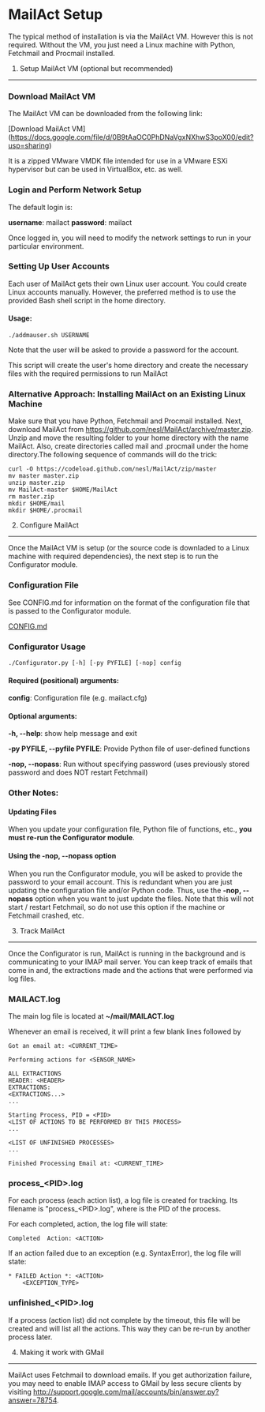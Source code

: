 MailAct Setup
=============

The typical method of installation is via the MailAct VM. However this is not required. 
Without the VM, you just need a Linux machine with Python, Fetchmail and Procmail installed.

1. Setup MailAct VM (optional but recommended)
-----------------

### Download MailAct VM

The MailAct VM can be downloaded from the following link:

[Download MailAct VM] (https://docs.google.com/file/d/0B9tAaOC0PhDNaVgxNXhwS3poX00/edit?usp=sharing)

It is a zipped VMware VMDK file intended for use in a VMware ESXi hypervisor but can be used in VirtualBox, 
etc. as well.


### Login and Perform Network Setup

The default login is:

__username__: mailact
__password__: mailact

Once logged in, you will need to modify the network settings to run in your particular environment.

### Setting Up User Accounts

Each user of MailAct gets their own Linux user account. You could create Linux accounts manually. 
However, the preferred method is to use the provided Bash shell script in the home directory.

#### Usage:

    ./addmauser.sh USERNAME
    
Note that the user will be asked to provide a password for the account. 

This script will create the user's home directory and create the necessary files with the required permissions 
to run MailAct

### Alternative Approach: Installing MailAct on an Existing Linux Machine

Make sure that you have Python, Fetchmail and Procmail installed. Next, download MailAct from https://github.com/nesl/MailAct/archive/master.zip. Unzip and move the resulting folder to your home directory with the name MailAct. Also, create directories called mail and .procmail under the home directory.The following sequence of commands will do the trick: 

    curl -O https://codeload.github.com/nesl/MailAct/zip/master
    mv master master.zip
    unzip master.zip
    mv MailAct-master $HOME/MailAct
    rm master.zip
    mkdir $HOME/mail
    mkdir $HOME/.procmail

2. Configure MailAct
----------------------

Once the MailAct VM is setup (or the source code is downladed to a Linux machine with required dependencies), 
the next step is to run the Configurator module.

### Configuration File

See CONFIG.md for information on the format of the configuration file that is passed to the Configurator module.

[CONFIG.md](CONFIG.md)

### Configurator Usage

    ./Configurator.py [-h] [-py PYFILE] [-nop] config

#### Required (positional) arguments:

__config__: Configuration file (e.g. mailact.cfg)

#### Optional arguments:

__-h, --help__: show help message and exit
  
__-py PYFILE, --pyfile PYFILE__: Provide Python file of user-defined functions
                        
__-nop, --nopass__: Run without specifying password (uses previously stored password and does NOT restart Fetchmail)

### Other Notes:

#### Updating Files

When you update your configuration file, Python file of functions, etc., __you must re-run the Configurator module__.

#### Using the -nop, --nopass option

When you run the Configurator module, you will be asked to provide the password to your email account. 
This is redundant when you are just updating the configuration file and/or Python code. Thus, use the __-nop, --nopass__ 
option when you want to just update the files. Note that this will not start / restart Fetchmail, so do not use this 
option if the machine or Fetchmail crashed, etc.

3. Track MailAct
-------------------

Once the Configurator is run, MailAct is running in the background and is communicating to your IMAP mail server.
You can keep track of emails that come in and, the extractions made and the actions that were performed via log files.

### MAILACT.log

The main log file is located at __~/mail/MAILACT.log__

Whenever an email is received, it will print a few blank lines followed by 

    Got an email at: <CURRENT_TIME>
    
    Performing actions for <SENSOR_NAME>
    
    ALL EXTRACTIONS
    HEADER: <HEADER>
    EXTRACTIONS:
    <EXTRACTIONS...>
    ...
    
    Starting Process, PID = <PID>
    <LIST OF ACTIONS TO BE PERFORMED BY THIS PROCESS>
    ...
    
    <LIST OF UNFINISHED PROCESSES>
    ...
    
    Finished Processing Email at: <CURRENT_TIME>

### process_\<PID\>.log

For each process (each action list), a log file is created for tracking. Its filename is "process_\<PID\>.log",
where <PID> is the PID of the process.

For each completed, action, the log file will state:

    Completed  Action: <ACTION>

If an action failed due to an exception (e.g. SyntaxError), the log file will state:

    * FAILED Action *: <ACTION>
        <EXCEPTION_TYPE>

### unfinished_\<PID\>.log

If a process (action list) did not complete by the timeout, this file will be created and will list all the actions. 
This way they can be re-run by another process later.


4. Making it work with GMail
----------------------------

MailAct uses Fetchmail to download emails. If you get authorization failure, you may need to enable IMAP access to GMail by less secure clients by visiting http://support.google.com/mail/accounts/bin/answer.py?answer=78754.
